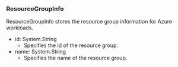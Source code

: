 ### ResourceGroupInfo
ResourceGroupInfo stores the resource group information for Azure workloads.

- id: System.String
  - Specifies the id of the resource group.
- name: System.String
  - Specifies the name of the resource group.
